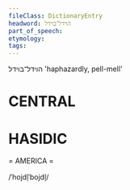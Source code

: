 ```yaml
---
fileClass: DictionaryEntry
headword: הוידל־בוידל
part_of_speech: 
etymology: 
tags: 
---
```

הוידל־בוידל
'haphazardly, pell-mell'

CENTRAL
========

HASIDIC
=======
= AMERICA = 

/ˈhojdl̩ˈbojdl̩/